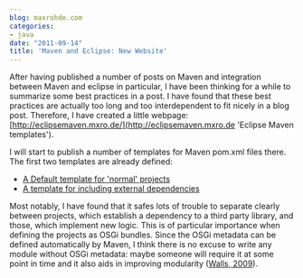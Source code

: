 ```yaml
---
blog: maxrohde.com
categories:
- java
date: "2011-09-14"
title: 'Maven and Eclipse: New Website'
---
```


After having published a number of posts on Maven and integration between Maven and eclipse in particular, I have been thinking for a while to summarize some best practices in a post. I have found that these best practices are actually too long and too interdependent to fit nicely in a blog post. Therefore, I have created a little webpage: [http://eclipsemaven.mxro.de/](http://eclipsemaven.mxro.de 'Eclipse Maven templates').

I will start to publish a number of templates for Maven pom.xml files there. The first two templates are already defined:

- [A Default template for 'normal' projects](http://eclipsemaven.mxro.de/default 'Default Eclipse Maven project pom')
- [A template for including external dependencies](http://eclipsemaven.mxro.de/external-library 'Maven pom to import thrid party projects into eclipse workspace')

Most notably, I have found that it safes lots of trouble to separate clearly between projects, which establish a dependency to a third party library, and those, which implement new logic. This is of particular importance when defining the projects as OSGi bundles. Since the OSGi metadata can be defined automatically by Maven, I think there is no excuse to write any module without OSGi metadata: maybe someone will require it at some point in time and it also aids in improving modularity ([Walls, 2009](http://www.citeulike.org/user/mxro/article/6106622)).
